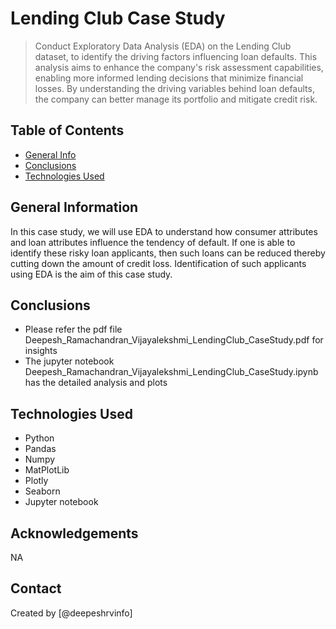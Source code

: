 # Lending Club Case Study
> Conduct Exploratory Data Analysis (EDA) on the Lending Club dataset, to identify the driving factors influencing loan defaults. This analysis aims to enhance the company's risk assessment capabilities, enabling more informed lending decisions that minimize financial losses. 
By understanding the driving variables behind loan defaults, the company can better manage its portfolio and mitigate credit risk. 



## Table of Contents
* [General Info](#general-information)
* [Conclusions](#conclusions)
* [Technologies Used](#technologies-used)

## General Information
In this case study, we will use EDA to understand how consumer attributes and loan attributes influence the tendency of default.
If one is able to identify these risky loan applicants, then such loans can be reduced thereby cutting down the amount of credit loss. Identification of such applicants using EDA is the aim of this case study.

## Conclusions
- Please refer the pdf file Deepesh_Ramachandran_Vijayalekshmi_LendingClub_CaseStudy.pdf for insights
- The jupyter notebook Deepesh_Ramachandran_Vijayalekshmi_LendingClub_CaseStudy.ipynb has the detailed analysis and plots


## Technologies Used
- Python
- Pandas
- Numpy
- MatPlotLib
- Plotly
- Seaborn
- Jupyter notebook

<!-- As the libraries versions keep on changing, it is recommended to mention the version of library used in this project -->

## Acknowledgements
NA


## Contact
Created by [@deepeshrvinfo]
